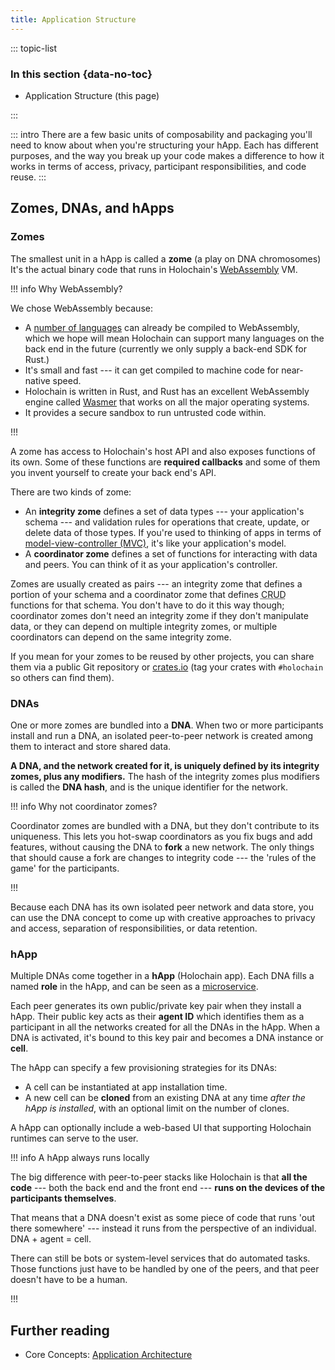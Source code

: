 ```yaml
---
title: Application Structure
---
```


::: topic-list
### In this section {data-no-toc}

* Application Structure (this page)
<!--
    * [Zomes] --- integrity vs coordinator, how to structure and compile
    * [DNAs] --- what they're used for, how to specify and bundle
    * [hApps] --- headless vs UI-based, how to bundle and distribute
-->
:::

::: intro
There are a few basic units of composability and packaging you'll need to know about when you're structuring your hApp. Each has different purposes, and the way you break up your code makes a difference to how it works in terms of access, privacy, participant responsibilities, and code reuse.
:::

## Zomes, DNAs, and hApps

### Zomes

The smallest unit in a hApp is called a **zome** (a play on DNA chromosomes) It's the actual binary code that runs in Holochain's [WebAssembly](https://webassembly.org/) VM.

!!! info Why WebAssembly?

We chose WebAssembly because:

* A [number of languages](https://github.com/appcypher/awesome-wasm-langs) can already be compiled to WebAssembly, which we hope will mean Holochain can support many languages on the back end in the future (currently we only supply a back-end SDK for Rust.)
* It's small and fast --- it can get compiled to machine code for near-native speed.
* Holochain is written in Rust, and Rust has an excellent WebAssembly engine called [Wasmer](https://wasmer.io/) that works on all the major operating systems.
* It provides a secure sandbox to run untrusted code within.

!!!

A zome has access to Holochain's host API and also exposes functions of its own. Some of these functions are **required callbacks** and some of them you invent yourself to create your back end's API.

There are two kinds of zome:

* An **integrity zome** defines a set of data types --- your application's schema --- and validation rules for operations that create, update, or delete data of those types. If you're used to thinking of apps in terms of [model-view-controller (MVC)](https://en.wikipedia.org/wiki/Model%E2%80%93view%E2%80%93controller), it's like your application's model.
* A **coordinator zome** defines a set of functions for interacting with data and peers. You can think of it as your application's controller.

Zomes are usually created as pairs --- an integrity zome that defines a portion of your schema and a coordinator zome that defines <abbr title="create, read, update, delete">CRUD</abbr> functions for that schema. You don't have to do it this way though; coordinator zomes don't need an integrity zome if they don't manipulate data, or they can depend on multiple integrity zomes, or multiple coordinators can depend on the same integrity zome.

If you mean for your zomes to be reused by other projects, you can share them via a public Git repository or [crates.io](https://crates.io) (tag your crates with `#holochain` so others can find them).

### DNAs

One or more zomes are bundled into a **DNA**. When two or more participants install and run a DNA, an isolated peer-to-peer network is created among them to interact and store shared data.

**A DNA, and the network created for it, is uniquely defined by its integrity zomes, plus any modifiers.** The hash of the integrity zomes plus modifiers is called the **DNA hash**, and is the unique identifier for the network.

!!! info Why not coordinator zomes?

Coordinator zomes are bundled with a DNA, but they don't contribute to its uniqueness. This lets you hot-swap coordinators as you fix bugs and add features, without causing the DNA to **fork** a new network. The only things that should cause a fork are changes to integrity code --- the 'rules of the game' for the participants.

!!!

Because each DNA has its own isolated peer network and data store, you can use the DNA concept to come up with creative approaches to privacy and access, separation of responsibilities, or data retention.

### hApp

Multiple DNAs come together in a **hApp** (Holochain app). Each DNA fills a named **role** in the hApp, and can be seen as a [microservice](https://en.wikipedia.org/wiki/Microservices).

Each peer generates its own public/private key pair when they install a hApp. Their public key acts as their **agent ID** which identifies them as a participant in all the networks created for all the DNAs in the hApp. When a DNA is activated, it's bound to this key pair and becomes a DNA instance or **cell**.

The hApp can specify a few provisioning strategies for its DNAs:

* A cell can be instantiated at app installation time.
* A new cell can be **cloned** from an existing DNA at any time _after the hApp is installed_, with an optional limit on the number of clones.

A hApp can optionally include a web-based UI that supporting Holochain runtimes <!-- TODO: link --> can serve to the user.

!!! info A hApp always runs locally

The big difference with peer-to-peer stacks like Holochain is that **all the code** --- both the back end and the front end --- **runs on the devices of the participants themselves**.

That means that a DNA doesn't exist as some piece of code that runs 'out there somewhere' --- instead it runs from the perspective of an individual. DNA + agent = cell.

There can still be bots or system-level services that do automated tasks. Those functions just have to be handled by one of the peers, and that peer doesn't have to be a human.

!!!

## Further reading

* Core Concepts: [Application Architecture](/concepts/2_application_architecture)